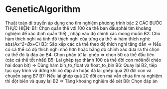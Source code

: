 # GeneticAlgorithm
Thuật toán di truyền áp dụng cho tìm nghiệm phương trình bậc 2
CÁC BƯỚC THỰC HIỆN:
B1: Chọn quần thể với 100 cá thể ban đầu(phải tìm khoảng nghiệm để xác định quần thể) , nhập vào độ chính xác mong muốn
B2: Cho hàm thích nghi và tính độ thích nghi của từng cá thể => hàm thích nghi: abs(A*x^2+B*x+C)
B3: Sắp xếp các cá thể theo độ thích nghi tăng dần => Nếu có cá thể có độ thích nghi nhỏ hơn hoặc bằng độ chính xác đưa ra thì chọn cá thể đó là đáp án
B4: Chọn phần tử lai ghép => chọn 50 cá thể đầu tiên (các cá thể tốt nhất)
B5: Lai ghép tạo thành 100 cá thể đời con mới(nối chéo hai đoạn bit) => Dùng hàm bin_to_float và float_to_bin
B6: Quay lại B2, tiếp tục quy trình và dừng khi có đáp án hoặc đã lai ghép quá 20 đời con và chuyển sang B7
B7: Nếu lai ghép quá 20 đời con mà vẫn chưa tìm ra nghiệm thì đột biến và quay lại B2 => Tăng khoảng nghiệm để xét
B8: Chọn đáp án 
